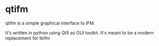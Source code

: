 # qtifm
qtifm is a simple graphical interface to IFM.

It's written in python using Qt5 as GUI toolkit. It's meant to be a modern replacement for tkifm